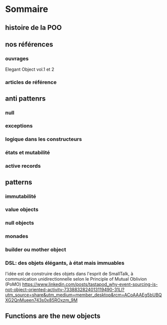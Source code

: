 # Sommaire

## histoire de la POO


## nos références

###  ouvrages

Elegant Object vol.1 et 2

### articles de référence


## anti pattenrs

### null

### exceptions

### logique dans les constructeurs

### états et mutabilité

### active records


## patterns

### immutabilité


### value objects


### null objects


### monades


### builder ou mother object





### DSL: des objets élégants, à état mais immuables

l'idée est de construire des objets dans l'esprit de SmallTalk, à communication unidirectionnelle
selon le Principle of Mutual Oblivion (PoMO)
https://www.linkedin.com/posts/tastapod_why-event-sourcing-is-not-object-oriented-activity-7338832824013119490-31Ll?utm_source=share&utm_medium=member_desktop&rcm=ACoAAAEg5bUBQXG2QnMueen743s0x85ROxzm_9M



## Functions are the new objects






